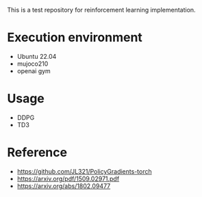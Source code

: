 This is a test repository for reinforcement learning implementation.

# Execution environment
- Ubuntu 22.04
- mujoco210
- openai gym

# Usage
- DDPG
- TD3

# Reference
- https://github.com/JL321/PolicyGradients-torch
- https://arxiv.org/pdf/1509.02971.pdf
- https://arxiv.org/abs/1802.09477
